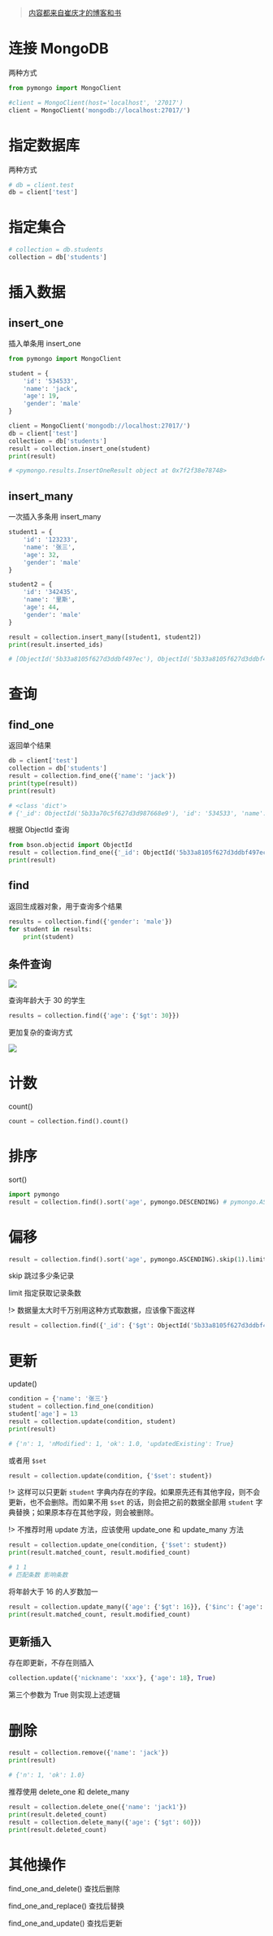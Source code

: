 > [内容都来自崔庆才的博客和书](https://cuiqingcai.com)

# 连接 MongoDB

两种方式

``` python
from pymongo import MongoClient

#client = MongoClient(host='localhost', '27017')
client = MongoClient('mongodb://localhost:27017/')
```

# 指定数据库

两种方式

``` python
# db = client.test
db = client['test']
```

# 指定集合

``` python
# collection = db.students
collection = db['students']
```

# 插入数据

## insert_one

插入单条用 insert_one

``` python
from pymongo import MongoClient

student = {
    'id': '534533',
    'name': 'jack',
    'age': 19,
    'gender': 'male'
}

client = MongoClient('mongodb://localhost:27017/')
db = client['test']
collection = db['students']
result = collection.insert_one(student)
print(result)

# <pymongo.results.InsertOneResult object at 0x7f2f38e78748>
```

## insert_many

一次插入多条用 insert_many

``` python
student1 = {
    'id': '123233',
    'name': '张三',
    'age': 32,
    'gender': 'male'
}

student2 = {
    'id': '342435',
    'name': '里斯',
    'age': 44,
    'gender': 'male'
}

result = collection.insert_many([student1, student2])
print(result.inserted_ids)

# [ObjectId('5b33a8105f627d3ddbf497ec'), ObjectId('5b33a8105f627d3ddbf497ed')]
```

# 查询

## find_one

返回单个结果

``` python
db = client['test']
collection = db['students']
result = collection.find_one({'name': 'jack'})
print(type(result))
print(result)

# <class 'dict'>
# {'_id': ObjectId('5b33a70c5f627d3d987668e9'), 'id': '534533', 'name': 'jack', 'age': 19, 'gender': 'male'}
```

根据 ObjectId 查询

``` python
from bson.objectid import ObjectId
result = collection.find_one({'_id': ObjectId('5b33a8105f627d3ddbf497ec')})
print(result)
```

## find

返回生成器对象，用于查询多个结果

``` python
results = collection.find({'gender': 'male'})
for student in results:
    print(student)
```

## 条件查询

![](http://os6ycxx7w.bkt.clouddn.com/images/20180627232537.png)

查询年龄大于 30 的学生

``` python
results = collection.find({'age': {'$gt': 30}})
```

更加复杂的查询方式

![](http://os6ycxx7w.bkt.clouddn.com/images/20180627233413.png)

# 计数

count()

``` python
count = collection.find().count()
```

# 排序

sort()

``` python
import pymongo
result = collection.find().sort('age', pymongo.DESCENDING) # pymongo.ASCENDING
```

# 偏移

``` python
result = collection.find().sort('age', pymongo.ASCENDING).skip(1).limit(1)
```

skip 跳过多少条记录

limit 指定获取记录条数

!> 数据量太大时千万别用这种方式取数据，应该像下面这样

``` python
result = collection.find({'_id': {'$gt': ObjectId('5b33a8105f627d3ddbf497ec')}})
```

# 更新

update()

``` python
condition = {'name': '张三'}
student = collection.find_one(condition)
student['age'] = 13
result = collection.update(condition, student)
print(result)

# {'n': 1, 'nModified': 1, 'ok': 1.0, 'updatedExisting': True}

```

或者用 `$set`

``` python
result = collection.update(condition, {'$set': student})
```

!> 这样可以只更新 `student` 字典内存在的字段。如果原先还有其他字段，则不会更新，也不会删除。而如果不用 `$set` 的话，则会把之前的数据全部用 `student` 字典替换；如果原本存在其他字段，则会被删除。

!> 不推荐时用 update 方法，应该使用 update_one 和 update_many 方法

``` python
result = collection.update_one(condition, {'$set': student})
print(result.matched_count, result.modified_count)

# 1 1 
# 匹配条数 影响条数
```

将年龄大于 16 的人岁数加一

``` python
result = collection.update_many({'age': {'$gt': 16}}, {'$inc': {'age': 1}})
print(result.matched_count, result.modified_count)
```

## 更新插入

存在即更新，不存在则插入

``` python
collection.update({'nickname': 'xxx'}, {'age': 18}, True)
```

第三个参数为 True 则实现上述逻辑

# 删除

``` python
result = collection.remove({'name': 'jack'})
print(result)

# {'n': 1, 'ok': 1.0}
```

推荐使用 delete_one 和 delete_many

``` python
result = collection.delete_one({'name': 'jack1'})
print(result.deleted_count)
result = collection.delete_many({'age': {'$gt': 60}})
print(result.deleted_count)
```

# 其他操作

find_one_and_delete() 查找后删除

find_one_and_replace() 查找后替换

find_one_and_update() 查找后更新